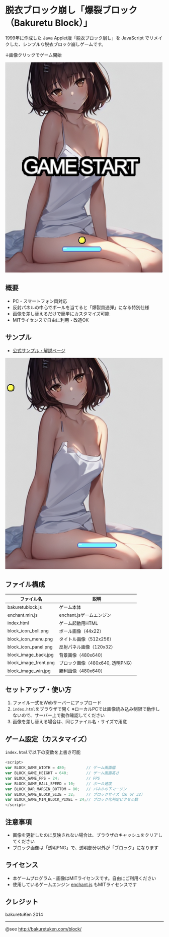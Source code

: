 # 脱衣ブロック崩し「爆裂ブロック（Bakuretu Block）」

1999年に作成した Java Applet版「脱衣ブロック崩し」を JavaScript でリメイクした、シンプルな脱衣ブロック崩しゲームです。

↓画像クリックでゲーム開始

[![タイトル画像](img/game01.png)](https://bakuretuken.github.io/bakuretu-block/)

## 概要
- PC・スマートフォン両対応
- 反射パネルの中心でボールを当てると「爆裂貫通弾」になる特別仕様
- 画像を差し替えるだけで簡単にカスタマイズ可能
- MITライセンスで自由に利用・改造OK

## サンプル
- [公式サンプル・解説ページ](http://bakuretuken.com/block/)

[![ゲーム画像](img/game02.png)](https://bakuretuken.github.io/bakuretu-block/)

## ファイル構成
| ファイル名                | 説明                       |
|---------------------------|----------------------------|
| bakuretublock.js          | ゲーム本体                 |
| enchant.min.js            | enchant.jsゲームエンジン   |
| index.html                | ゲーム起動用HTML           |
| block_icon_boll.png       | ボール画像（44x22）        |
| block_icon_menu.png       | タイトル画像（512x256）    |
| block_icon_panel.png      | 反射パネル画像（120x32）   |
| block_image_back.jpg      | 背景画像（480x640）        |
| block_image_front.png     | ブロック画像（480x640, 透明PNG）|
| block_image_win.jpg       | 勝利画像（480x640）        |

## セットアップ・使い方
1. ファイル一式をWebサーバーにアップロード
2. `index.html`をブラウザで開く
   ※ローカルPCでは画像読み込み制限で動作しないので、サーバー上で動作確認してください
3. 画像を差し替える場合は、同じファイル名・サイズで用意

## ゲーム設定（カスタマイズ）
`index.html`で以下の変数を上書き可能
```js
<script>
var BLOCK_GAME_WIDTH = 480;         // ゲーム画面幅
var BLOCK_GAME_HEIGHT = 640;        // ゲーム画面高さ
var BLOCK_GAME_FPS = 24;            // FPS
var BLOCK_GAME_BALL_SPEED = 10;     // ボール速度
var BLOCK_BAR_MARGIN_BOTTOM = 80;   // パネルの下マージン
var BLOCK_GAME_BLOCK_SIZE = 32;     // ブロックサイズ（16 or 32）
var BLOCK_GAME_MIN_BLOCK_PIXEL = 24;// ブロック化判定ピクセル数
</script>
```

## 注意事項
- 画像を更新したのに反映されない場合は、ブラウザのキャッシュをクリアしてください
- ブロック画像は「透明PNG」で、透明部分以外が「ブロック」になります

## ライセンス
- 本ゲームプログラム・画像はMITライセンスです。自由にご利用ください
- 使用しているゲームエンジン [enchant.js](https://github.com/wise9/enchant.js/) もMITライセンスです

## クレジット
bakuretuKen 2014

---
@see http://bakuretuken.com/block/
